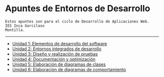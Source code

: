 # Apuntes de Entornos de Desarrollo

```
Estos apuntes son para el ciclo de Desarrollo de Aplicaciones Web.
IES Inca Garcilaso
Montilla.

```
---


* [Unidad 1: Elementos de desarrollo del software](Tema_1.md)   
* [Unidad 2: Entornos integrados de desarrollo](Tema_2.md)  
* [Unidad 3: Diseño y realización de pruebas](Tema_3.md)  
* [Unidad 4: Documentación y optimización](Tema_4.md)  
* [Unidad 5: Elaboración de diagramas de clases](Tema_5.md)  
* [Unidad 6: Elaboración de diagramas de comportamiento](Tema_6.md)

















